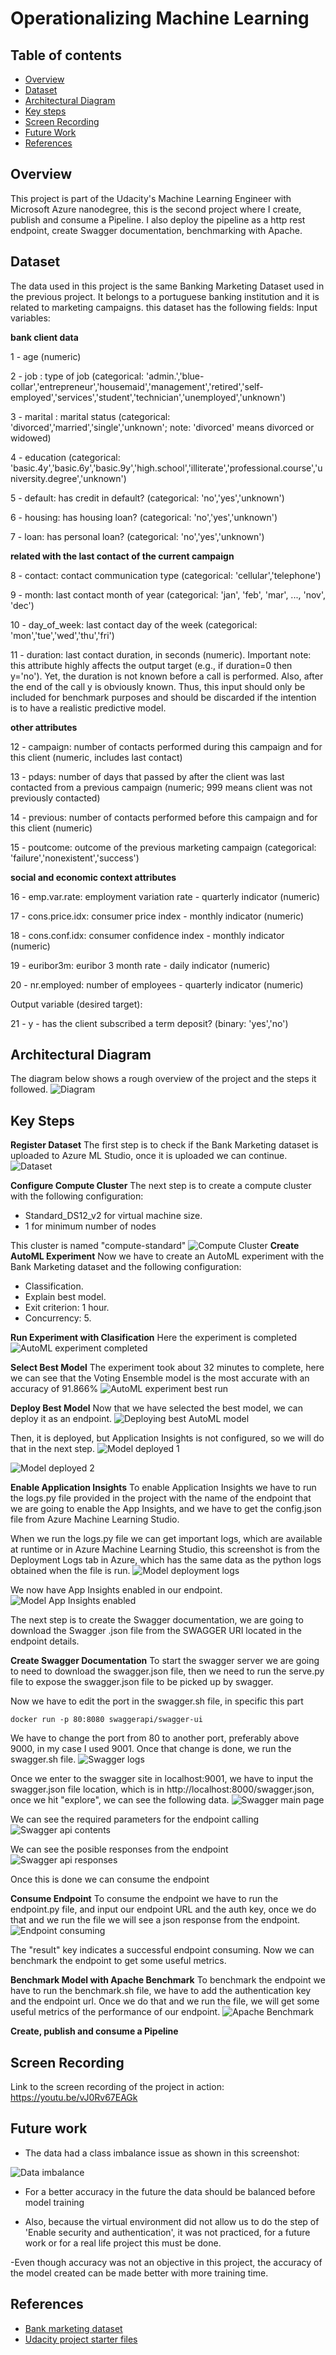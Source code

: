 # Operationalizing Machine Learning

## Table of contents
* [Overview](#Overview)
* [Dataset](#Dataset)
* [Architectural Diagram](#Architectural-Diagram)
* [Key steps](#Key-Steps)
* [Screen Recording](#Screen-Recording)
* [Future Work](#Future-Work)
* [References](#References)

## Overview
This project is part of the Udacity's Machine Learning Engineer with Microsoft Azure nanodegree, this is the second project where I create, publish and consume a Pipeline. I also deploy the pipeline as a http rest endpoint, create Swagger documentation, benchmarking with Apache.

## Dataset

The data used in this project is the same Banking Marketing Dataset used in the previous project. It belongs to a portuguese banking institution and it is related to marketing campaigns. this dataset has the following fields:
Input variables:

**bank client data**

1 - age (numeric)

2 - job : type of job (categorical: 'admin.','blue-collar','entrepreneur','housemaid','management','retired','self-employed','services','student','technician','unemployed','unknown')

3 - marital : marital status (categorical: 'divorced','married','single','unknown'; note: 'divorced' means divorced or widowed)

4 - education (categorical: 'basic.4y','basic.6y','basic.9y','high.school','illiterate','professional.course','university.degree','unknown')

5 - default: has credit in default? (categorical: 'no','yes','unknown')

6 - housing: has housing loan? (categorical: 'no','yes','unknown')

7 - loan: has personal loan? (categorical: 'no','yes','unknown')

**related with the last contact of the current campaign**

8 - contact: contact communication type (categorical: 'cellular','telephone')

9 - month: last contact month of year (categorical: 'jan', 'feb', 'mar', ..., 'nov', 'dec')

10 - day_of_week: last contact day of the week (categorical: 'mon','tue','wed','thu','fri')

11 - duration: last contact duration, in seconds (numeric). Important note: this attribute highly affects the output target (e.g., if duration=0 then y='no'). Yet, the duration is not known before a call is performed. Also, after the end of the call y is obviously known. Thus, this input should only be included for benchmark purposes and should be discarded if the intention is to have a realistic predictive model.

**other attributes**

12 - campaign: number of contacts performed during this campaign and for this client (numeric, includes last contact)

13 - pdays: number of days that passed by after the client was last contacted from a previous campaign (numeric; 999 means client was not previously contacted)

14 - previous: number of contacts performed before this campaign and for this client (numeric)

15 - poutcome: outcome of the previous marketing campaign (categorical: 'failure','nonexistent','success')

**social and economic context attributes**

16 - emp.var.rate: employment variation rate - quarterly indicator (numeric)

17 - cons.price.idx: consumer price index - monthly indicator (numeric)

18 - cons.conf.idx: consumer confidence index - monthly indicator (numeric)

19 - euribor3m: euribor 3 month rate - daily indicator (numeric)

20 - nr.employed: number of employees - quarterly indicator (numeric)

Output variable (desired target):

21 - y - has the client subscribed a term deposit? (binary: 'yes','no')

## Architectural Diagram
The diagram below shows a rough overview of the project and the steps it followed.
![Diagram](images/diagram.png)

## Key Steps
**Register Dataset**
The first step is to check if the Bank Marketing dataset is uploaded to Azure ML Studio, once it is uploaded we can continue.
![Dataset](images/sc0-bank-marketing-dataset.png)

**Configure Compute Cluster**
The next step is to create a compute cluster with the following configuration:
- Standard_DS12_v2 for virtual machine size.
- 1 for minimum number of nodes

This cluster is named "compute-standard"
![Compute Cluster](images/sc1-compute-cluster.png)
**Create AutoML Experiment**
Now we have to create an AutoML experiment with the Bank Marketing dataset and the following configuration:
- Classification.
- Explain best model.
- Exit criterion: 1 hour.
- Concurrency: 5.

**Run Experiment with Clasification**
Here the experiment is completed
![AutoML experiment completed](images/sc2-automl-completed.png)

**Select Best Model**
The experiment took about 32 minutes to complete, here we can see that the Voting Ensemble model is the most accurate with an accuracy of 91.866%
![AutoML experiment best run](images/sc3-best-model.png)

**Deploy Best Model**
Now that we have selected the best model, we can deploy it as an endpoint.
![Deploying best AutoML model](images/sc4-deploying-best-automl-model.png)

Then, it is deployed, but Application Insights is not configured, so we will do that in the next step.
![Model deployed 1](images/sc5-best-automl-model-deployed.png)

![Model deployed 2](images/sc6-best-automl-model-noinsights.png)

**Enable Application Insights**
To enable Application Insights we have to run the logs.py file provided in the project with the name of the endpoint that we are going to enable the App Insights, and we have to get the config.json file from Azure Machine Learning Studio.

When we run the logs.py file we can get important logs, which are available at runtime or in Azure Machine Learning Studio, this screenshot is from the Deployment Logs tab in Azure, which has the same data as the python logs obtained when the file is run.
![Model deployment logs](images/sc7-best-automl-model-logs.png)

We now have App Insights enabled in our endpoint.
![Model App Insights enabled](images/sc8-best-automl-model-appinsights.png)

The next step is to create the Swagger documentation, we are going to download the Swagger .json file from the SWAGGER URI located in the endpoint details.

**Create Swagger Documentation**
To start the swagger server we are going to need to download the swagger.json file, then we need to run the serve.py file to expose the swagger.json file to be picked up by swagger.

Now we have to edit the port in the swagger.sh file, in specific this part
```Shell
docker run -p 80:8080 swaggerapi/swagger-ui
```
We have to change the port from 80 to another port, preferably above 9000, in my case I used 9001. Once that change is done, we run the swagger.sh file.
![Swagger logs](images/sc12-swagger-logs.png)

Once we enter to the swagger site in localhost:9001, we have to input the swagger.json file location, which is in http://localhost:8000/swagger.json, once we hit "explore", we can see the following data.
![Swagger main page](images/sc9-swagger.png)

We can see the required parameters for the endpoint calling
![Swagger api contents](images/sc10-swagger-api-contents.png)

We can see the posible responses from the endpoint
![Swagger api responses](images/sc11-swagger-api-responses.png)

Once this is done we can consume the endpoint

**Consume Endpoint**
To consume the endpoint we have to run the endpoint.py file, and input our endpoint URL and the auth key, once we do that and we run the file we will see a json response from the endpoint.
![Endpoint consuming](images/sc13-consuming-endpoint.png)

The "result" key indicates a successful endpoint consuming. Now we can benchmark the endpoint to get some useful metrics.

**Benchmark Model with Apache Benchmark**
To benchmark the endpoint we have to run the benchmark.sh file, we have to add the authentication key and the endpoint url. Once we do that and we run the file, we will get some useful metrics of the performance of our endpoint.
![Apache Benchmark](images/sc14-apache-benchmark.png)

**Create, publish and consume a Pipeline**

## Screen Recording
Link to the screen recording of the project in action:
https://youtu.be/vJ0Rv67EAGk

## Future work
- The data had a class imbalance issue as shown in this screenshot:

![Data imbalance](images/fu0-imbalanced-data.png)

- For a better accuracy in the future the data should be balanced before model training

- Also, because the virtual environment did not allow us to do the step of  'Enable security and authentication', it was not practiced, for a future work or for a real life project this must be done.

-Even though accuracy was not an objective in this project, the accuracy of the model created can be made better with more training time.

## References
- [Bank marketing dataset](http://archive.ics.uci.edu/ml/datasets/Bank+Marketing)
- [Udacity project starter files](https://github.com/udacity/nd00333_AZMLND_C2)

